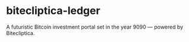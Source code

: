 # bitecliptica-ledger
A futuristic Bitcoin investment portal set in the year 9090 — powered by Bitecliptica.
